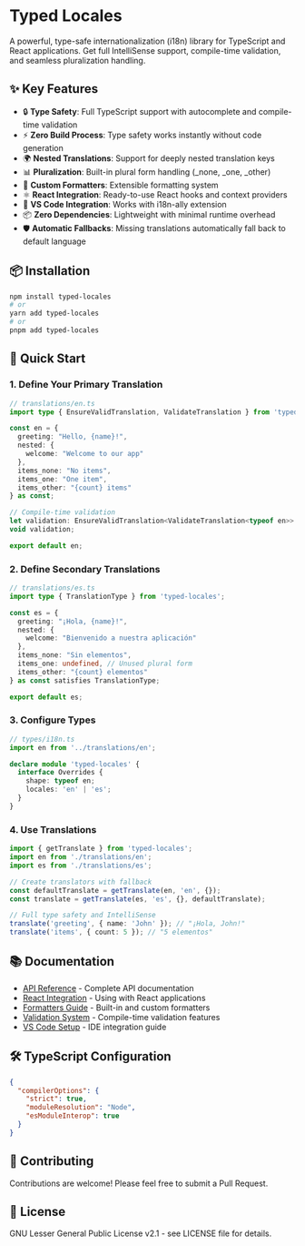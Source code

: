 # Typed Locales

A powerful, type-safe internationalization (i18n) library for TypeScript and React applications. Get full IntelliSense support, compile-time validation, and seamless pluralization handling.

## ✨ Key Features

- 🔒 **Type Safety**: Full TypeScript support with autocomplete and compile-time validation
- ⚡ **Zero Build Process**: Type safety works instantly without code generation
- 🌍 **Nested Translations**: Support for deeply nested translation keys
- 📊 **Pluralization**: Built-in plural form handling (_none, _one, _other)
- 🎨 **Custom Formatters**: Extensible formatting system
- ⚛️ **React Integration**: Ready-to-use React hooks and context providers
- 🔧 **VS Code Integration**: Works with i18n-ally extension
- 📦 **Zero Dependencies**: Lightweight with minimal runtime overhead
- 🛡️ **Automatic Fallbacks**: Missing translations automatically fall back to default language

## 📦 Installation

```bash
npm install typed-locales
# or
yarn add typed-locales
# or
pnpm add typed-locales
```

## 🚀 Quick Start

### 1. Define Your Primary Translation

```typescript
// translations/en.ts
import type { EnsureValidTranslation, ValidateTranslation } from 'typed-locales';

const en = {
  greeting: "Hello, {name}!",
  nested: {
    welcome: "Welcome to our app"
  },
  items_none: "No items",
  items_one: "One item", 
  items_other: "{count} items"
} as const;

// Compile-time validation
let validation: EnsureValidTranslation<ValidateTranslation<typeof en>> = 0;
void validation;

export default en;
```

### 2. Define Secondary Translations

```typescript
// translations/es.ts
import type { TranslationType } from 'typed-locales';

const es = {
  greeting: "¡Hola, {name}!",
  nested: {
    welcome: "Bienvenido a nuestra aplicación"
  },
  items_none: "Sin elementos",
  items_one: undefined, // Unused plural form
  items_other: "{count} elementos"
} as const satisfies TranslationType;

export default es;
```

### 3. Configure Types

```typescript
// types/i18n.ts
import en from '../translations/en';

declare module 'typed-locales' {
  interface Overrides {
    shape: typeof en;
    locales: 'en' | 'es';
  }
}
```

### 4. Use Translations

```typescript
import { getTranslate } from 'typed-locales';
import en from './translations/en';
import es from './translations/es';

// Create translators with fallback
const defaultTranslate = getTranslate(en, 'en', {});
const translate = getTranslate(es, 'es', {}, defaultTranslate);

// Full type safety and IntelliSense
translate('greeting', { name: 'John' }); // "¡Hola, John!"
translate('items', { count: 5 }); // "5 elementos"
```

## 📚 Documentation

- [API Reference](./docs/api-reference.md) - Complete API documentation
- [React Integration](./docs/react-integration.md) - Using with React applications
- [Formatters Guide](./docs/formatters.md) - Built-in and custom formatters
- [Validation System](./docs/validation.md) - Compile-time validation features
- [VS Code Setup](./docs/vscode-setup.md) - IDE integration guide

## 🛠️ TypeScript Configuration

```json
{
  "compilerOptions": {
    "strict": true,
    "moduleResolution": "Node",
    "esModuleInterop": true
  }
}
```

## 🤝 Contributing

Contributions are welcome! Please feel free to submit a Pull Request.

## 📄 License

GNU Lesser General Public License v2.1 - see LICENSE file for details.